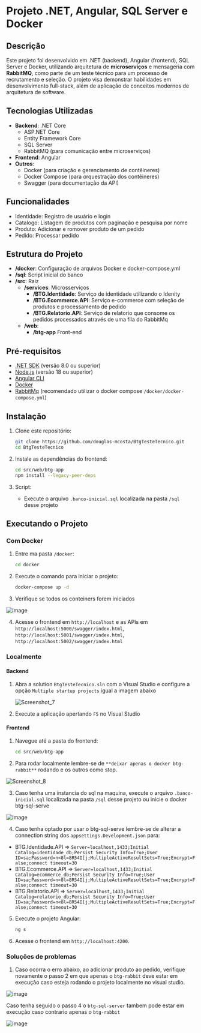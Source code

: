 # Projeto .NET, Angular, SQL Server e Docker

## Descrição

Este projeto foi desenvolvido em .NET (backend), Angular (frontend), SQL Server e Docker, utilizando arquitetura de **microserviços** e mensageria com **RabbitMQ**, como parte de um teste técnico para um processo de recrutamento e seleção. O projeto visa demonstrar habilidades em desenvolvimento full-stack, além de aplicação de conceitos modernos de arquitetura de software.

## Tecnologias Utilizadas

- **Backend**: .NET Core
  - ASP.NET Core
  - Entity Framework Core
  - SQL Server
  - RabbitMQ (para comunicação entre microserviços)
- **Frontend**: Angular
- **Outros**:
  - Docker (para criação e gerenciamento de contêineres)
  - Docker Compose (para orquestração dos contêineres)
  - Swagger (para documentação da API)

## Funcionalidades

- Identidade: Registro de usuário e login
- Catalogo: Listagem de produtos com paginação e pesquisa por nome
- Produto: Adicionar e romover produto de um pedido
- Pedido: Processar pedido

## Estrutura do Projeto

- **/docker**:  Configuração de arquivos Docker e docker-compose.yml
- **/sql**:  Script inicial do banco
- **/src**:  Raiz
  - **/services**: Microsserviços
    - **/BTG.Identidade**: Serviço de identidade utilizando o Idenity
    - **/BTG.Ecommerce.API**: Serviço e-commerce com seleção de produtos e processamento de pedido
    - **/BTG.Relatorio.API**: Serviço de relatorio que consome os pedidos processados através de uma fila do RabbitMq
  - **/web**: 
    - **/btg-app**  Front-end
## Pré-requisitos

- [.NET SDK](https://dotnet.microsoft.com/pt-br/download/dotnet/8.0) (versão 8.0 ou superior)
- [Node.js](https://nodejs.org/pt/download/package-manager) (versão 18 ou superior)
- [Angular CLI](https://angular.io/cli)
- [Docker](https://docs.docker.com/desktop/install/windows-install)
- [RabbitMq](https://www.rabbitmq.com/docs/download) (recomendado utilizar o docker compose `/docker/docker-compose.yml`)

## Instalação

1. Clone este repositório:
    ```bash
    git clone https://github.com/douglas-mcosta/BtgTesteTecnico.git
    cd BtgTesteTecnico
    ```

2. Instale as dependências do frontend:
    ```bash
    cd src/web/btg-app
    npm install --legacy-peer-deps
    ```

3. Script:
   - Execute o arquivo `.banco-inicial.sql` localizada na pasta `/sql` desse projeto

## Executando o Projeto

### Com Docker

1. Entre ma pasta `/docker`: 
    ```bash
    cd docker
    ```
2. Execute o comando para iniciar o projeto:
    ```bash
    docker-compose up -d
    ```
2. Verifique se todos os conteiners forem iniciados

![image](https://github.com/user-attachments/assets/f95834f6-c817-498a-9477-6994a51ff1ff)

4. Acesse o frontend em `http://localhost` e as APIs em `http://localhost:5000/swagger/index.html`, `http://localhost:5001/swagger/index.html`, `http://localhost:5002/swagger/index.html`

### Localmente

#### Backend

1. Abra a solution `BtgTesteTecnico.sln` com o Visual Studio e configure a opção `Multiple startup projects` igual a imagem abaixo

   ![Screenshot_7](https://github.com/user-attachments/assets/b204fb7d-8441-4944-9268-4b5262b41d8a)

2. Execute a aplicação apertando `F5` no Visual Studio

#### Frontend

1. Navegue até a pasta do frontend:
    ```bash
    cd src/web/btg-app
    ```
2. Para rodar localmente lembre-se de `**deixar apenas o docker btg-rabbit**` rodando e os outros como stop.

 ![Screenshot_8](https://github.com/user-attachments/assets/f3412241-25b9-45ad-b788-e45550194259)

3. Caso tenha uma instancia do sql na maquina, execute o arquivo `.banco-inicial.sql` localizada na pasta `/sql` desse projeto ou inicie o docker btg-sql-serve

 ![image](https://github.com/user-attachments/assets/916e50fd-d9e4-4ad9-8035-3e3f0af55c3b)

4. Caso tenha optado por usar o btg-sql-serve lembre-se de alterar a connection string dos `appsettings.Development.json` para:
  - BTG.Identidade.API =>  `Server=localhost,1433;Initial Catalog=identidade_db;Persist Security Info=True;User ID=sa;Password=n<8l=8R54I[j;MultipleActiveResultSets=True;Encrypt=False;connect timeout=30`
  - BTG.Ecommerce.API =>  `Server=localhost,1433;Initial Catalog=ecommerce_db;Persist Security Info=True;User ID=sa;Password=n<8l=8R54I[j;MultipleActiveResultSets=True;Encrypt=False;connect timeout=30`
  - BTG.Relatorio.API =>  `Server=localhost,1433;Initial Catalog=relatorio_db;Persist Security Info=True;User ID=sa;Password=n<8l=8R54I[j;MultipleActiveResultSets=True;Encrypt=False;connect timeout=30`

5. Execute o projeto Angular:
    ```bash
    ng s
    ```

6. Acesse o frontend em `http://localhost:4200`.
### Soluções de problemas
1. Caso ocorra o erro abaixo, ao adicionar produto ao pedido, verifique novamente o passo 2 em que apenas o `btg-rabbit` deve estar em execução caso esteja rodando o projeto localmente no visual studio.

![image](https://github.com/user-attachments/assets/62a9c358-b733-4d67-b9c7-365b1db28b8a)

Caso tenha seguido o passo 4 o `btg-sql-server` tambem pode estar em execução caso contrario apenas o `btg-rabbit`

![image](https://github.com/user-attachments/assets/76757b29-1874-48c9-9704-7abda493525e)




